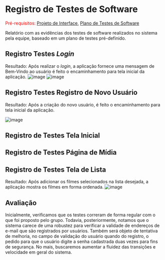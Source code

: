# Registro de Testes de Software

<span style="color:red">Pré-requisitos: <a href="3-Projeto de Interface.md"> Projeto de Interface</a></span>, <a href="8-Plano de Testes de Software.md"> Plano de Testes de Software</a>

Relatório com as evidências dos testes de software realizados no sistema pela equipe, baseado em um plano de testes pré-definido.

## Registro Testes _Login_

Resultado: Após realizar o _login_, a aplicação fornece uma mensagem de Bem-Vindo ao usuário é feito o encaminhamento para tela inicial da aplicação.
![image](https://github.com/ICEI-PUC-Minas-PMV-ADS/pmv-ads-2023-1-e1-proj-web-t12-movie-manager/assets/100796561/87de96dd-5514-489f-90ea-5f986aeedec3)
![image](https://github.com/ICEI-PUC-Minas-PMV-ADS/pmv-ads-2023-1-e1-proj-web-t12-movie-manager/assets/100796561/8aae4254-cbc3-400d-b516-752e3a17cb7f)

## Registro Testes Registro de Novo Usuário

Resultado: Após a criação do novo usuário, é feito o encaminhamento para tela inicial da aplicação.

![image](https://github.com/ICEI-PUC-Minas-PMV-ADS/pmv-ads-2023-1-e1-proj-web-t12-movie-manager/assets/100796561/11149fa7-482b-4bf0-8adc-be5e8fd574fb)


## Registro de Testes Tela Inicial



## Registro de Testes Página de Mídia



## Registro de Testes Tela de Lista

Resultado: Após adicionar os filmes selecionados na lista desejada, a aplicação mostra os filmes em forma ordenada.
![image](https://github.com/ICEI-PUC-Minas-PMV-ADS/pmv-ads-2023-1-e1-proj-web-t12-movie-manager/assets/100796561/c137ea52-af9a-4f63-b7df-80d9931a07fe)


## Avaliação

Inicialmente, verificamos que os testes correram de forma regular com o que foi proposto pelo grupo. Todavia, posteriormente, notamos que o sistema carece de uma robustez para verificar a validade de endereços de e-mail que são registrados por usuários. Também será objeto de tentativa de melhoria, no campo de validação do usuário quando do registro, o pedido para que o usuário digite a senha cadastrada duas vezes para fins de segurança. No mais, buscaremos aumentar a fluidez das transições e velocidade em geral do sistema.

